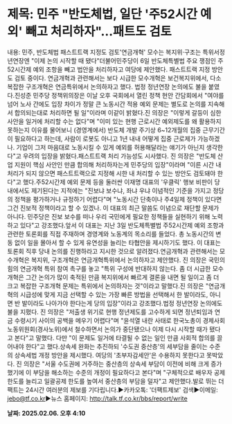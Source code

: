 # **제목: 민주 "반도체법, 일단 '주52시간 예외' 빼고 처리하자"…패트도 검토**

  내용: 민주, 반도체법 패스트트랙 지정도 검토'연금개혁' 모수는 복지위·구조는 특위서정년연장엔 "이제 논의 시작할 때 됐다"더불어민주당이 6일 반도체특별법 주요 쟁점인 주52시간제 예외 조항을 빼고 법안을 처리하자고 여당에 제안했다. 패스트트랙 지정 방안도 검토 중이다. 연금개혁과 관련해서는 보다 시급한 모수개혁은 보건복지위에서, 다소 복잡한 구조개혁은 연금특위에서 논의하자고 했다. 법정 정년연장 논의에도 불을 붙였다.진성준 민주당 정책위의장은 이날 오후 국회에서 열린 정책 현안 간담회에서 "여야를 넘어 노사 간에도 입장 차이가 정말 큰 노동시간 적용 예외 문제는 별도로 논의를 지속해서 합의되는대로 처리하면 될 일"이라며 이같이 밝혔다.진 의장은 "이렇게 갈등이 심한 사안을 일거에 처리할 수는 없다"며 "이미 있는 현행 근로시간 예외제도를 왜 활용하지 못하는지 이유를 물어보니 (경영계에서) 반도체 개발 주기상 6~12개월의 집중 근무기간이 필요하다고 하는데, 사람이 로봇도 아니고 1년 내내 어떻게 집중 근로제가 가능하겠나. 기업이 그저 마음대로 노동시킬 수 있게 예외를 허용해달라는 얘기가 아닌지 생각한다"고 우려의 입장을 밝혔다.패스트트랙 처리 가능성도 시사했다. 진 의장은 "반도체 산업 지원이 핵심 사안인 만큼 합의해 처리하자는게 민주당의 입장"이라며 "이른 시간 내 처리가 되지 않으면 패스트트랙으로 지정해 시한 내 처리할 수 있는 방안도 검토돼야 한다"고 했다.주52시간제 예외 문제 등을 둘러싼 이재명 대표의 '우클릭' 행보 비판이 당내에서도 제기된다는 지적에는 "진보냐 보수냐, 좌냐 우냐 이념적인 기준을 가지고 정당의 정책을 평가하거나 규정하기 어렵다"며 "노동시간 단축이나 주4일제 정책이 있다면 그건 진보적 정책이라고 할 수 있겠나. 이 대표의 최근 말씀도 이념으로 재단할 문제가 아니다. 민주당은 진보 보수를 떠나 우리 국민에게 필요한 정책들을 실현하기 위해 노력하고 있다"고 강조했다.앞서 이 대표는 지난 3일 반도체특별법 주52시간제 예외 조항과 관련한 토론회를 직접 주재하며 경영계와 노동계의 목소리를 들었다. 총 노동시간의 변동 없이 일을 몰아서 할 수 있게 유연성을 늘리는 타협안을 제시하기도 했다. 이 대표는 토론회 직후 당내 논의를 진행하라고 지시한 것으로 알려졌다.연금개혁과 관련해서는 모수개혁은 복지위, 구조개혁은 연금개혁특위에서 논의하자고 제안했다. 진 의장은 국민의힘의 연금개혁 특위 참여 촉구를 놓고 "특위 구성에 반대하지 않는다. 좀 더 시급한 모수개혁은 그간 논의가 많이 축적된 만큼 복지위에서 빠르게 결론을 내면 될 일이고 좀 더 크고 복잡한 구조개혁 문제는 특위에서 논의하자는 것"이라고 말했다.진 의장은 "연금개혁의 시급성에 맞게 지금 선택할 수 있는 가장 빠른 방법을 선택해서 한 발이라도, 아니면 반 발이라도 나아가야 한다는게 당의 입장"이라고 강조했다.법정 정년연장 논의에도 불을 지폈다. 진 의장은 "저출생 위기로 현행 정년제도를 고수하게 되면 정년퇴임과 연금 수령시기 사이의 공백을 메우기 어렵다"며 "윤석열 내란 사태로 한국노총이 경제사회노동위원회(경사노위)에서 철수하면서 논의가 중단됐으나 이제 다시 시작할 때가 됐다고 본다"고 말했다. 다만 "이 문제도 일거에 타결될 수 없는 일인 만큼 사회적 합의를 끌어내야 한다"고 했다.상속세 완화는 추진하되 '수도권 중산층'의 세부담을 줄이는 수준의 상속세법 개정 방안을 제시했다. 여당의 '초부자감세안'은 수용하지 못한다고 못박았다. 진 의장은 "서울 수도권에 거주하는 중산층의 상속세 부담이 이전에 비해 크게 증가했기에 이 부담을 해소하는 수준의 개정이 필요하다고 본다"며 "구체적으로 배우자 공제 한도를 늘리고 일괄공제 한도를 높여서 중산층의 부담을 덜자"고 제안했다.발로 뛰는 더팩트는 24시간 여러분의 제보를 기다립니다.▶카카오톡: '더팩트제보' 검색▶이메일: jebo@tf.co.kr▶뉴스 홈페이지: http://talk.tf.co.kr/bbs/report/write

  **날짜: 2025.02.06. 오후 4:10**